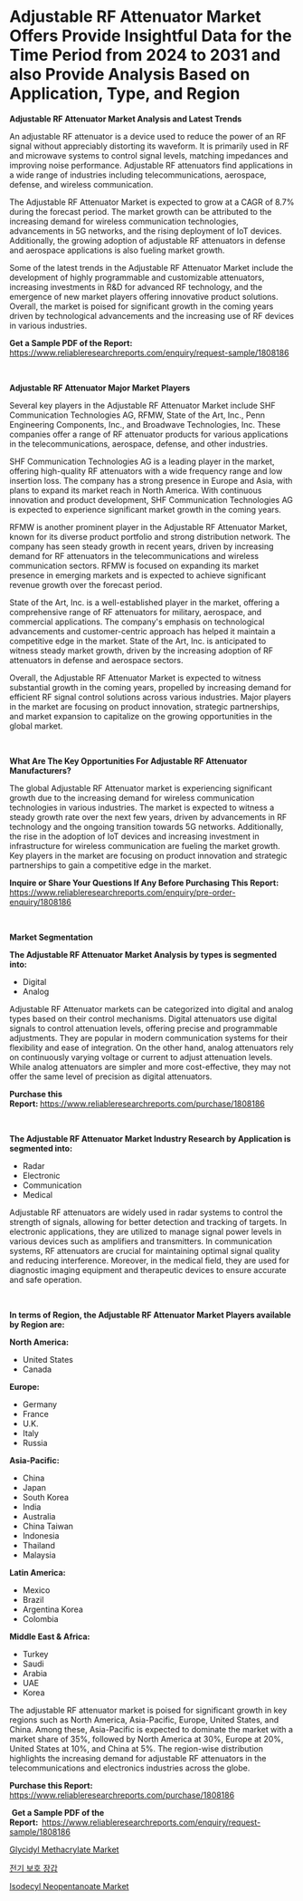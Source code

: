 <p><h1>Adjustable RF Attenuator Market Offers Provide Insightful Data for the Time Period from 2024 to 2031 and also Provide Analysis Based on Application, Type, and Region</h1></p><p><strong>Adjustable RF Attenuator Market Analysis and Latest Trends</strong></p>
<p><p>An adjustable RF attenuator is a device used to reduce the power of an RF signal without appreciably distorting its waveform. It is primarily used in RF and microwave systems to control signal levels, matching impedances and improving noise performance. Adjustable RF attenuators find applications in a wide range of industries including telecommunications, aerospace, defense, and wireless communication.</p><p>The Adjustable RF Attenuator Market is expected to grow at a CAGR of 8.7% during the forecast period. The market growth can be attributed to the increasing demand for wireless communication technologies, advancements in 5G networks, and the rising deployment of IoT devices. Additionally, the growing adoption of adjustable RF attenuators in defense and aerospace applications is also fueling market growth.</p><p>Some of the latest trends in the Adjustable RF Attenuator Market include the development of highly programmable and customizable attenuators, increasing investments in R&D for advanced RF technology, and the emergence of new market players offering innovative product solutions. Overall, the market is poised for significant growth in the coming years driven by technological advancements and the increasing use of RF devices in various industries.</p></p>
<p><strong>Get a Sample PDF of the Report:&nbsp;</strong> <a href="https://www.reliableresearchreports.com/enquiry/request-sample/1808186">https://www.reliableresearchreports.com/enquiry/request-sample/1808186</a></p>
<p>&nbsp;</p>
<p><strong>Adjustable RF Attenuator Major Market Players</strong></p>
<p><p>Several key players in the Adjustable RF Attenuator Market include SHF Communication Technologies AG, RFMW, State of the Art, Inc., Penn Engineering Components, Inc., and Broadwave Technologies, Inc. These companies offer a range of RF attenuator products for various applications in the telecommunications, aerospace, defense, and other industries.</p><p>SHF Communication Technologies AG is a leading player in the market, offering high-quality RF attenuators with a wide frequency range and low insertion loss. The company has a strong presence in Europe and Asia, with plans to expand its market reach in North America. With continuous innovation and product development, SHF Communication Technologies AG is expected to experience significant market growth in the coming years.</p><p>RFMW is another prominent player in the Adjustable RF Attenuator Market, known for its diverse product portfolio and strong distribution network. The company has seen steady growth in recent years, driven by increasing demand for RF attenuators in the telecommunications and wireless communication sectors. RFMW is focused on expanding its market presence in emerging markets and is expected to achieve significant revenue growth over the forecast period.</p><p>State of the Art, Inc. is a well-established player in the market, offering a comprehensive range of RF attenuators for military, aerospace, and commercial applications. The company's emphasis on technological advancements and customer-centric approach has helped it maintain a competitive edge in the market. State of the Art, Inc. is anticipated to witness steady market growth, driven by the increasing adoption of RF attenuators in defense and aerospace sectors.</p><p>Overall, the Adjustable RF Attenuator Market is expected to witness substantial growth in the coming years, propelled by increasing demand for efficient RF signal control solutions across various industries. Major players in the market are focusing on product innovation, strategic partnerships, and market expansion to capitalize on the growing opportunities in the global market.</p></p>
<p>&nbsp;</p>
<p><strong>What Are The Key Opportunities For Adjustable RF Attenuator Manufacturers?</strong></p>
<p><p>The global Adjustable RF Attenuator market is experiencing significant growth due to the increasing demand for wireless communication technologies in various industries. The market is expected to witness a steady growth rate over the next few years, driven by advancements in RF technology and the ongoing transition towards 5G networks. Additionally, the rise in the adoption of IoT devices and increasing investment in infrastructure for wireless communication are fueling the market growth. Key players in the market are focusing on product innovation and strategic partnerships to gain a competitive edge in the market.</p></p>
<p><strong>Inquire or Share Your Questions If Any Before Purchasing This Report:</strong> <a href="https://www.reliableresearchreports.com/enquiry/pre-order-enquiry/1808186">https://www.reliableresearchreports.com/enquiry/pre-order-enquiry/1808186</a></p>
<p>&nbsp;</p>
<p><strong>Market Segmentation</strong></p>
<p><strong>The Adjustable RF Attenuator Market Analysis by types is segmented into:</strong></p>
<p><ul><li>Digital</li><li>Analog</li></ul></p>
<p><p>Adjustable RF Attenuator markets can be categorized into digital and analog types based on their control mechanisms. Digital attenuators use digital signals to control attenuation levels, offering precise and programmable adjustments. They are popular in modern communication systems for their flexibility and ease of integration. On the other hand, analog attenuators rely on continuously varying voltage or current to adjust attenuation levels. While analog attenuators are simpler and more cost-effective, they may not offer the same level of precision as digital attenuators.</p></p>
<p><strong>Purchase this Report:&nbsp;</strong><a href="https://www.reliableresearchreports.com/purchase/1808186">https://www.reliableresearchreports.com/purchase/1808186</a></p>
<p>&nbsp;</p>
<p><strong>The Adjustable RF Attenuator Market Industry Research by Application is segmented into:</strong></p>
<p><ul><li>Radar</li><li>Electronic</li><li>Communication</li><li>Medical</li></ul></p>
<p><p>Adjustable RF attenuators are widely used in radar systems to control the strength of signals, allowing for better detection and tracking of targets. In electronic applications, they are utilized to manage signal power levels in various devices such as amplifiers and transmitters. In communication systems, RF attenuators are crucial for maintaining optimal signal quality and reducing interference. Moreover, in the medical field, they are used for diagnostic imaging equipment and therapeutic devices to ensure accurate and safe operation.</p></p>
<p>&nbsp;</p>
<p><strong>In terms of Region, the Adjustable RF Attenuator Market Players available by Region are:</strong></p>
<p>
    <p> <strong> North America: </strong>
        <ul>
            <li>United States</li>
            <li>Canada</li>
        </ul>
        </p> 
    <p> <strong> Europe: </strong>
        <ul>
            <li>Germany</li>
            <li>France</li>
            <li>U.K.</li>
            <li>Italy</li>
            <li>Russia</li>
        </ul>
        </p> 
    <p> <strong> Asia-Pacific: </strong>
        <ul>
            <li>China</li>
            <li>Japan</li>
            <li>South Korea</li>
            <li>India</li>
            <li>Australia</li>
            <li>China Taiwan</li>
            <li>Indonesia</li>
            <li>Thailand</li>
            <li>Malaysia</li>
        </ul>
        </p> 
    <p> <strong> Latin America: </strong>
        <ul>
            <li>Mexico</li>
            <li>Brazil</li>
            <li>Argentina Korea</li>
            <li>Colombia</li>
        </ul>
        </p> 
    <p> <strong> Middle East & Africa: </strong>
        <ul>
            <li>Turkey</li>
            <li>Saudi</li>
            <li>Arabia</li>
            <li>UAE</li>
            <li>Korea</li>
        </ul>
    </p>
    </p>
<p><p>The adjustable RF attenuator market is poised for significant growth in key regions such as North America, Asia-Pacific, Europe, United States, and China. Among these, Asia-Pacific is expected to dominate the market with a market share of 35%, followed by North America at 30%, Europe at 20%, United States at 10%, and China at 5%. The region-wise distribution highlights the increasing demand for adjustable RF attenuators in the telecommunications and electronics industries across the globe.</p></p>
<p><strong>Purchase this Report: </strong><a href="https://www.reliableresearchreports.com/purchase/1808186">https://www.reliableresearchreports.com/purchase/1808186</a></p>
<p>&nbsp;<strong>Get a Sample PDF of the Report:&nbsp;&nbsp;</strong><a href="https://www.reliableresearchreports.com/enquiry/request-sample/1808186">https://www.reliableresearchreports.com/enquiry/request-sample/1808186</a></p>
<p><strong></strong></p>
<p><p><a href="https://metal-farmhouse-e95.notion.site/Glycidyl-Methacrylate-Market-Size-and-Examines-its-Market-Scope-with-a-Primary-Focus-on-Growth-Opp-e8187fde7a7741bdbb3e1de3977445f2">Glycidyl Methacrylate Market</a></p><p><a href="https://medium.com/@wallacecumfgmings567556/%EC%A0%84%EA%B8%B0-%EC%95%88%EC%A0%84-%EC%9E%A5%EA%B0%91-%EC%8B%9C%EC%9E%A5-%EB%B6%84%EC%84%9D-%EC%83%81%EC%8A%A8-cagr-%EC%8B%9C%EC%9E%A5-%EC%84%B8%EB%B6%84%ED%99%94-%EB%B0%8F-%EA%B5%AD%EC%A0%9C-%EC%82%B0%EC%97%85-%EA%B0%9C%EC%9A%94-59d6c28efcbe">전기 보호 장갑</a></p><p><a href="https://crocus-run-b5a.notion.site/Isodecyl-Neopentanoate-Market-Research-Report-Forecasted-for-Period-from-2024-2031-by-Market-Type-856a18185fe3403ba5b9f3098cabc671">Isodecyl Neopentanoate Market</a></p></p>